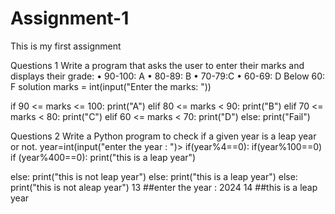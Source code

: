 # Assignment-1
This is my first assignment 

Questions 1 Write a program that asks the user to enter their marks and displays
their grade:
• 90-100: A
• 80-89: B
• 70-79:C
• 60-69: D
Below 60: F
solution 
marks = int(input("Enter the marks: "))

if 90 <= marks <= 100:
    print("A")
elif 80 <= marks < 90:
    print("B")
elif 70 <= marks < 80:
    print("C")
elif 60 <= marks < 70:
    print("D")
else:
    print("Fail")

Questions 2 Write a Python program to check if a given year is a leap year or not.
year=int(input("enter the year : ")>
 if(year%4==0):
 if(year%100==0)
if (year%400==0):
print("this is a leap year")

else:
 print("this is not leap year")
else:
print("this is a leap year")
 else:
print("this is not aleap year")
13 ##enter the year : 2024
14 ##this is a leap year